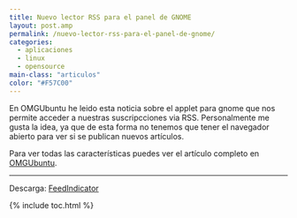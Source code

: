 ```yaml
---
title: Nuevo lector RSS para el panel de GNOME
layout: post.amp
permalink: /nuevo-lector-rss-para-el-panel-de-gnome/
categories:
  - aplicaciones
  - linux
  - opensource
main-class: "articulos"
color: "#F57C00"
---
```

En OMGUbuntu he leido esta noticia sobre el applet para gnome que nos permite acceder a nuestras suscripcciones via RSS. Personalmente me gusta la idea, ya que de esta forma no tenemos que tener el navegador abierto para ver si se publican nuevos artículos.

<div class="separator" style="clear: both; text-align: center;">
<a href="http://www.omgubuntu.co.uk/assets/img/2011/02/Selection_001_thumb2.png"  style="margin-left:1em; margin-right:1em"><amp-img on="tap:lightbox1" role="button" tabindex="0" layout="responsive"  height="290" width="338" src="http://www.omgubuntu.co.uk/assets/img/2011/02/Selection_001_thumb2.png" /></a>
</div>
<!--ad-->


Para ver todas las características puedes ver el artículo completo en <a target="_blank" href="http://www.omgubuntu.co.uk/2011/02/feed-indicator-a-new-rss-applet-for-your-panel/">OMGUbuntu</a>.

* * *


Descarga: <a target="_blank" href="http://code.google.com/p/feedindicator/downloads/detail?name=feedindicator-20110207.tar.gz">FeedIndicator</a>



{% include toc.html %}

